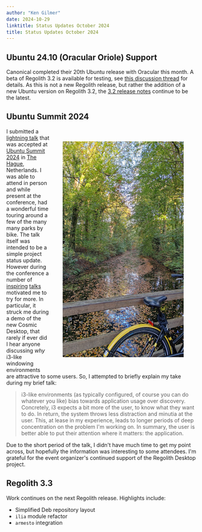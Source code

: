 ```yaml
---
author: "Ken Gilmer"
date: 2024-10-29
linktitle: Status Updates October 2024
title: Status Updates October 2024
---
```


## Ubuntu 24.10 (Oracular Oriole) Support

Canonical completed their 20th Ubuntu release with Oracular this month.  A beta of Regolith 3.2 is available for testing, see [this discussion thread](https://github.com/orgs/regolith-linux/discussions/1073) for details.  As this is not a new Regolith release, but rather the addition of a new Ubuntu version on Regolith 3.2, the [3.2 release notes](/docs/reference/Releases/regolith-3.2-release-notes/) continue to be the latest.

## Ubuntu Summit 2024

<img src="/P_20241027_083737.jpg" alt="Near Huis ten Bois at Ubuntu Summit 24" title="Near Huis ten Bois at Ubuntu Summit 24" width="320" style="float: right; margin: 35px;"/>

I submitted a [lightning talk](https://events.canonical.com/event/51/contributions/554/) that was accepted at [Ubuntu Summit 2024](https://events.canonical.com/event/51/) in [The Hague](https://en.wikipedia.org/wiki/The_Hague), Netherlands.  I was able to attend in person and while present at the conference, had a wonderful time touring around a few of the many many parks by bike. The talk itself was intended to be a simple project status update. However during the conference a number of [inspiring](https://events.canonical.com/event/51/contributions/509/) [talks](https://events.canonical.com/event/51/contributions/522/) motivated me to try for more.  In particular, it struck me during a demo of the new Cosmic Desktop, that rarely if ever did I hear anyone discussing *why* i3-like windowing environments are attractive to some users. So, I attempted to briefly explain my take during my brief talk:

> i3-like environments (as typically configured, of course you can do whatever you like) bias towards application usage over discovery.  Concretely, i3 expects a bit more of the user, to know what they want to do.  In return, the system throws less distraction and minutia at the user.  This, at lease in my experience, leads to longer periods of deep concentration on the problem I'm working on. In summary, the user is better able to put their attention where it matters: the application.

Due to the short period of the talk, I didn't have much time to get my point across, but hopefully the information was interesting to some attendees. I'm grateful for the event organizer's continued support of the Regolith Desktop project.

## Regolith 3.3

Work continues on the next Regolith release.  Highlights include:

* Simplified Deb repository layout
* `ilia` module refactor
* `armesto` integration
